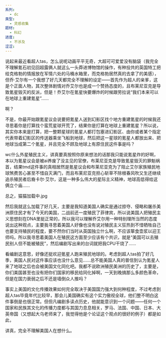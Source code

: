```yaml
---
系列:
  - dc
类型:
  - 灵感收集
题材:
  - 科幻
进度:
  - 不涉及
涩涩:
---
```

说起来最近看超人tas，怎么说呢动画平平无奇，大超可可爱爱没有脑袋（我完全不理解氪石初见回超露俩人就这么一头莽进博物馆的操作，有种投共的英国特工把给克格勃的情报放在军情六处的马桶水箱里，而克格勃居然真的去拿了的美感），但乔·艾尔有一个我想了好几天都完全不理解的设定——首先作为超人的亲爹，这是个正面人物，其次整体剧情对乔艾尔也是成一个赞扬态度的，且布莱尼亚克是导致氪星毁灭的反派，但是！乔艾尔在氪星快要爆炸的时候跟劳拉说“我们本来可以在地球上重建氪星”……

啊？

不是，你最开始跟氪星议会说要把氪星人送到幻影区找个地方重建氪星的时候我还寻思着你是打算找个蛮荒星球开荒了，结果你是打算在地球上重建氪星？所以说，其实你本来是打算，把一整颗星球的氪星人都打包塞进幻影区、由你或者某个指定代表带着幻影区的传送器乘坐飞船到地球，然后把这一星球的氪星人都放出来、把地球当成第二个氪星，并且完全不顾及地球上有原住民这件事是吗？

wc什么外星殖民主义，讲真要真按照你原来想法的话那我只能说氪星炸的好啊，本以为氪星议会是被ai养废了没主见的官僚，布莱尼亚克是导致氪星毁灭的罪魁祸首，结果tmd这件事的真相居然是氪星议会和布莱尼亚克为了阻止艾尔家族殖民地球煞费苦心甚至不惜自灭满门，而且布莱尼亚克担心斩草不除根春风吹又生还继续追杀殖民者后裔卡尔·艾尔，这是一种多么伟大的星际主义精神，地球高低得给这俩立个庙……

总之，猫猫加载中.jpg

然后我就这么加载了好几天，主要是我知道美国人确实是通过掠夺、侵略和屠杀美洲原住民才有了今天的美国，二战前还一度殖民了菲律宾，所以说美国人把殖民主义思想刻在DNA里挺正常的，所以我可以理解乔艾尔用一种特别理所当然的态度说出这种观点，主要我寻思着美国人好像也没有说对殖民主义狂热到不惜牺牲自己也要支持殖民的程度，要不然你们当时从英国独立什么啊，不应该箪食壶浆以迎王师吗，所以我寻思着美国人在殖民这方面至少应该有个共识，就是“美国可以去殖民别人但不能被殖民”，然后编剧写出来的台词就把我CPU干烧了……

看编剧这意思，好像还挺欢迎氪星人跑来殖民地球的。考虑到超人tas拍了好几季，美国人民对这件事应该也没什么意见……总不能美国人真的普信到认为氪星人来了地球之后也会被美国文化同化吧。我都不说欧洲殖民美洲的历史了，主要是，你们美国甚至也没有把你们国家的移民给同化掉啊，一天到晚搞那么多颜色革命，但是在国力衰弱之后不还是墙倒众人推吗？

事实上美国的文化传播效果如何完全取决于美国国力强大到何种程度，不过考虑到超人tas毕竟年代比较早，那会儿美国确实有这个实力傲视全球，他们整不明白这件事倒是也很正常。但但凡编剧多读点历史，他就能意识到一个问题——任何一个国家和民族其文化的传播力度都与其国力息息相关，罗马、法国、中国、日本、大英帝国（又想起大乌老师来了，我觉得他是个论证这个观点的很好的例子）都是如此，

讲真，完全不理解美国人在想什么。

